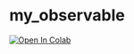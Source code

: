 # my_observable

[![Open In Colab](https://colab.research.google.com/assets/colab-badge.svg)](https://github.com/pbogden/my_observable/blob/master/my_observable.ipynb)
